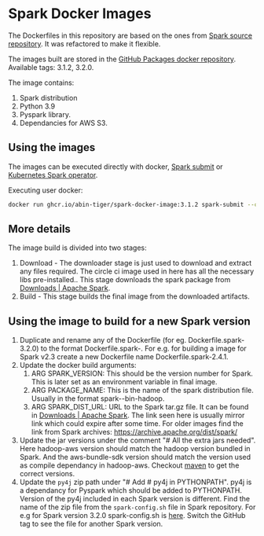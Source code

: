 # Spark Docker Images

The Dockerfiles in this repository are based on the ones from [Spark source repository](https://github.com/apache/spark/tree/master/resource-managers/kubernetes/docker/src/main/dockerfiles/spark). It was refactored to make it flexible.

The images built are stored in the [GitHub Packages docker repository](https://github.com/users/abin-tiger/packages/container/package/spark-docker-image). Available tags: 3.1.2, 3.2.0.

The image contains:
1. Spark distribution
2. Python 3.9
3. Pyspark library.
4. Dependancies for AWS S3.


## Using the images

The images can be executed directly with docker, [Spark submit](https://spark.apache.org/docs/latest/running-on-kubernetes.html#cluster-mode) or [Kubernetes Spark operator](https://github.com/GoogleCloudPlatform/spark-on-k8s-operator).

Executing user docker:

```bash
docker run ghcr.io/abin-tiger/spark-docker-image:3.1.2 spark-submit --class org.apache.spark.examples.SparkPi local:///opt/spark/examples/jars/spark-examples_2.12-3.1.2.jar
```

## More details

The image build is divided into two stages: 
1. Download - The downloader stage is just used to download and extract any files required. The circle ci image used in here has all the necessary libs pre-installed.. This stage downloads the spark package from [Downloads | Apache Spark](https://spark.apache.org/downloads.html).
2. Build - This stage builds the final image from the downloaded artifacts.


## Using the image to build for a new Spark version

1. Duplicate and rename any of the Dockerfile (for eg. Dockerfile.spark-3.2.0) to the format Dockerfile.spark-<version>. For e.g. for building a image for Spark v2.3 create a new Dockerfile name Dockerfile.spark-2.4.1.
2. Update the docker build arguments:
    1. ARG SPARK_VERSION: This should be the version number for Spark. This is later set as an environment variable in final image.
    2. ARG PACKAGE_NAME: This is the name of the spark distribution file. Usually in the format spark-<spark version>-bin-hadoop<hadoop version>.
    3. ARG SPARK_DIST_URL: URL to the Spark tar.gz file. It can be found in [Downloads | Apache Spark](https://spark.apache.org/downloads.html). The link seen here is usually mirror link which could expire after some time. For older images find the link from Spark archives: https://archive.apache.org/dist/spark/
3. Update the jar versions under the comment "# All the extra jars needed". Here hadoop-aws version should match the hadoop version bundled in Spark. And the aws-bundle-sdk version should match the version used as compile dependancy in hadoop-aws. Checkout [maven](https://mvnrepository.com/artifact/org.apache.hadoop/hadoop-aws) to get the correct versions.
4. Update the `py4j` zip path under "# Add # py4j in PYTHONPATH". py4j is a dependancy for Pyspark which should be added to PYTHONPATH. Version of the py4j included in each Spark version is different. Find the name of the zip file from the `spark-config.sh` file in Spark repository. For e.g for Spark version 3.2.0 spark-config.sh is [here](https://github.com/abin-tiger/spark/blob/v3.2.0/sbin/spark-config.sh). Switch the GitHub tag to see the file for another Spark version.
